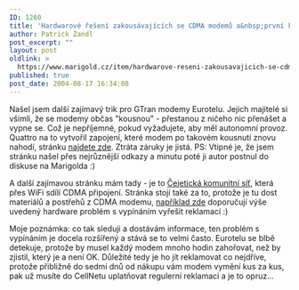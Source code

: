 ```yaml
---
ID: 1260
title: 'Hardwarové řešení zakousávajících se CDMA modemů a&nbsp;první komunitní síť připojená přes CDMA'
author: Patrick Zandl
post_excerpt: ""
layout: post
oldlink: >
  https://www.marigold.cz/item/hardwarove-reseni-zakousavajicich-se-cdma-modemu-a-prvni-komunitni-sit-pripojena-pres-cdma
published: true
post_date: 2004-08-17 16:34:08
---
```

<p>
Našel jsem další zajímavý trik pro GTran modemy Eurotelu. Jejich majitelé si všimli, že se modemy občas "kousnou" - přestanou z ničeho nic přenášet a vypne se. Což je nepříjemné, pokud vyžadujete, aby měl autonomní provoz. Quattro na to vytvořil zapojení, které modem po takovém kousnutí znovu nahodí, stránku <a href="http://boat.aeroomni.com/cdma.htm">najdete zde</a>. Ztráta záruky je jistá. PS: Vtipné je, že jsem stránku našel přes nejrůznější odkazy a minutu poté ji autor postnul do diskuse na Marigolda :)</p>
<p>
A další zajímavou stránku mám tady - je to <a href="http://cejetice.shadowork.net/">Čejetická komunitní síť</a>, která přes WiFi sdílí CDMA připojení. Stránka stojí také za to, protože je tu dost materiálů a postřehů z CDMA modemu, <a href="http://cejetice.shadowork.net/index.php?sekce=clanek&amp;clanek_id=65">například zde</a> doporučují výše uvedený hardware problém s vypínáním vyřešit reklamací :)</p>
<p>
Moje poznámka: co tak sleduji a dostávám informace, ten problém s vypínáním je docela rozšířený a stává se to velmi často. Eurotelu se blbě detekuje, protože by musel každý modem mnoho hodin zahořovat, než by zjistil, který je a není OK. Důležité tedy je ho jít reklamovat co nejdříve, protože přibližně do sedmi dnů od nákupu vám modem vymění kus za kus, pak už musíte do CellNetu uplatňovat regulerní reklamaci a je to opruz... </p>

